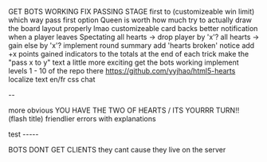 GET BOTS WORKING
FIX PASSING STAGE
first to (customizeable win limit)
which way pass first option
Queen is worth how much
try to actually draw the board layout properly lmao
customizeable card backs
better notification when a player leaves
Spectating
all hearts -> drop player by 'x'?
all hearts -> gain else by 'x'?
implement round summary
add 'hearts broken' notice
add +x points gained indicators to the totals at the end of each trick
make the "pass x to y" text a little more exciting
get the bots working
implement levels 1 - 10 of the repo there https://github.com/yyjhao/html5-hearts
localize text en/fr
css
chat

--

more obvious YOU HAVE THE TWO OF HEARTS / ITS YOURRR TURN!! (flash title)
friendlier errors with explanations

test -----



BOTS DONT GET CLIENTS
they cant cause they live on the server
